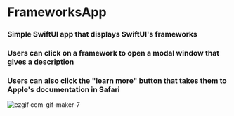 # FrameworksApp
### Simple SwiftUI app that displays SwiftUI's frameworks
### Users can click on a framework to open a modal window that gives a description
### Users can also click the "learn more" button that takes them to Apple's documentation in Safari
![ezgif com-gif-maker-7](https://user-images.githubusercontent.com/104106003/190865770-219237ae-9174-4155-ab67-ea8c4a16f7da.gif)
